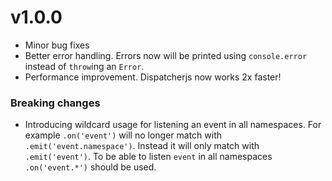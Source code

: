 # v1.0.0
- Minor bug fixes
- Better error handling. Errors now will be printed using <code>console.error</code> instead of 
<code>throw</code>ing an <code>Error</code>.
- Performance improvement. Dispatcherjs now works 2x faster!

### Breaking changes
- Introducing wildcard usage for listening an event in all namespaces. For example <code>.on('event')</code> will 
no longer match with <code>.emit('event.namespace')</code>. Instead it will only match with <code>.emit('event')</code>.
To be able to listen <code>event</code> in all namespaces <code>.on('event.*')</code> should be used.

